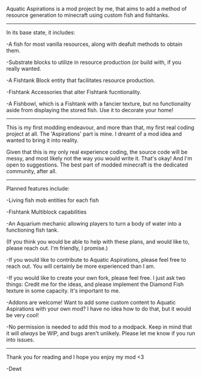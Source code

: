 Aquatic Aspirations is a mod project by me, that aims to add a method of resource generation to minecraft using custom fish and fishtanks.

----------------------------------------------

In its base state, it includes:

-A fish for most vanilla resources, along with deafult methods to obtain them.

-Substrate blocks to utilize in resource production (or build with, if you really wanted.

-A Fishtank Block entity that facilitates resource production.

-Fishtank Accessories that alter Fishtank fucntionality.

-A Fishbowl, which is a Fishtank with a fancier texture, but no functionality aside from displaying the stored fish. Use it to decorate your home!

---------------------------------------------------------

This is my first modding endeavour, and more than that, my first real coding project at all. The 'Aspirations' part is mine. I dreamt of a mod idea and wanted to bring it into reality.

Given that this is my only real experience coding, the source code will be messy, and most likely not the way you would write it. That's okay! And I'm open to suggestions. The best part of modded minecraft is the dedicated community, after all.

---------------------------------------------------------

Planned features include:

-Living fish mob entities for each fish

-Fishtank Multiblock capabilities

-An Aquarium mechanic allowing players to turn a body of water into a functioning fish tank.

(If you think you would be able to help with these plans, and would like to, please reach out. I'm friendly, I promise.)

-If you would like to contribute to Aquatic Aspirations, please feel free to reach out. You will certainly be more experienced than I am.

-If you would like to create your own fork, please feel free. I just ask two things: Credit me for the ideas, and please implement the Diamond Fish texture in some capacity. It's important to me.

-Addons are welcome! Want to add some custom content to Aquatic Aspirations with your own mod? I have no idea how to do that, but it would be very cool!

-No permission is needed to add this mod to a modpack. Keep in mind that it will *always* be WIP, and bugs aren't unlikely. Please let me know if you run into issues.

----------------------------------------------------

Thank you for reading and I hope you enjoy my mod <3

-Dewt
